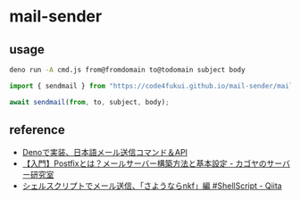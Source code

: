 # mail-sender

## usage

```sh
deno run -A cmd.js from@fromdomain to@todomain subject body
```

```js
import { sendmail } from "https://code4fukui.github.io/mail-sender/mailutil.js";

await sendmail(from, to, subject, body);
```

## reference

- [Denoで実装、日本語メール送信コマンド＆API](https://fukuno.jig.jp/4474)
- [【入門】Postfixとは？メールサーバー構築方法と基本設定 - カゴヤのサーバー研究室](https://www.kagoya.jp/howto/it-glossary/mail/postfix/)
- [シェルスクリプトでメール送信、「さようならnkf」編 #ShellScript - Qiita](https://qiita.com/richmikan@github/items/0aea653765e485e16945)
